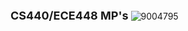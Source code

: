 **<span style="font-size:18px;">CS440/ECE448 MP's</span>**
![9004795](https://github.com/hauntersgd/cs440/assets/159828937/cc2fe770-710a-464b-ab93-a1eb937da1eb)
